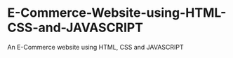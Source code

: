 # E-Commerce-Website-using-HTML-CSS-and-JAVASCRIPT
An E-Commerce website  using HTML, CSS and JAVASCRIPT
